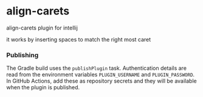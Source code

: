# align-carets
align-carets plugin for intellij

it works by inserting spaces to match the right most caret

### Publishing

The Gradle build uses the `publishPlugin` task. Authentication details are
read from the environment variables `PLUGIN_USERNAME` and `PLUGIN_PASSWORD`.
In GitHub Actions, add these as repository secrets and they will be available
when the plugin is published.
